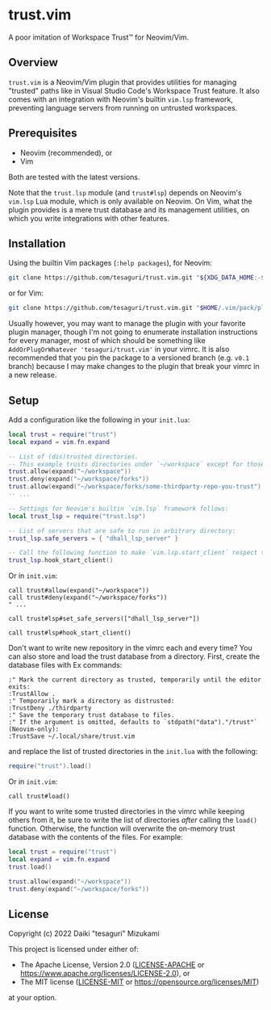 # trust.vim

A poor imitation of Workspace Trust™️ for Neovim/Vim.

## Overview

`trust.vim` is a Neovim/Vim plugin that provides utilities for managing "trusted" paths like in
Visual Studio Code's Workspace Trust feature. It also comes with an integration with Neovim's
builtin `vim.lsp` framework, preventing language servers from running on untrusted workspaces.

## Prerequisites

- Neovim (recommended), or
- Vim

Both are tested with the latest versions.

Note that the `trust.lsp` module (and `trust#lsp`) depends on Neovim's `vim.lsp` Lua module, which
is only available on Neovim. On Vim, what the plugin provides is a mere trust database and its
management utilities, on which you write integrations with other features.

## Installation

Using the builtin Vim packages (`:help packages`), for Neovim:

```sh
git clone https://github.com/tesaguri/trust.vim.git "${XDG_DATA_HOME:-$HOME/.local/share}/nvim/site/pack/plugins/start/trust.vim"
```

or for Vim:

```sh
git clone https://github.com/tesaguri/trust.vim.git "$HOME/.vim/pack/plugins/start/trust.vim"
```

Usually however, you may want to manage the plugin with your favorite plugin manager, though I'm not
going to enumerate installation instructions for every manager, most of which should be something
like `AddOrPlugOrWhatever 'tesaguri/trust.vim'` in your vimrc. It is also recommended that you pin
the package to a versioned branch (e.g. `v0.1` branch) because I may make changes to the plugin that
break your vimrc in a new release.

## Setup

Add a configuration like the following in your `init.lua`:

```lua
local trust = require("trust")
local expand = vim.fn.expand

-- List of (dis)trusted directories.
-- This example trusts directories under `~/workspace` except for those under `forks` directory:
trust.allow(expand("~/workspace"))
trust.deny(expand("~/workspace/forks"))
trust.allow(expand("~/workspace/forks/some-thirdparty-repo-you-trust")
-- ...

-- Settings for Neovim's builtin `vim.lsp` framework follows:
local trust_lsp = require("trust.lsp")

-- List of servers that are safe to run in arbitrary directory:
trust_lsp.safe_servers = { "dhall_lsp_server" }

-- Call the following function to make `vim.lsp.start_client` respect the above settings:
trust_lsp.hook_start_client()
```

Or in `init.vim`:

```vim
call trust#allow(expand("~/workspace"))
call trust#deny(expand("~/workspace/forks"))
" ...

call trust#lsp#set_safe_servers(["dhall_lsp_server"])

call trust#lsp#hook_start_client()
```

Don't want to write new repository in the vimrc each and every time? You can also store and load
the trust database from a directory. First, create the database files with Ex commands:

```vim
:" Mark the current directory as trusted, temporarily until the editor exits:
:TrustAllow .
:" Temporarily mark a directory as distrusted:
:TrustDeny ./thirdparty
:" Save the temporary trust database to files.
:" If the argument is omitted, defaults to `stdpath("data")."/trust"` (Neovim-only):
:TrustSave ~/.local/share/trust.vim
```

and replace the list of trusted directories in the `init.lua` with the following:

```lua
require("trust").load()
```

Or in `init.vim`:

```vim
call trust#load()
```

If you want to write some trusted directories in the vimrc while keeping others from it, be sure to
write the list of directories _after_ calling the `load()` function. Otherwise, the function will
overwrite the on-memory trust database with the contents of the files. For example:

```lua
local trust = require("trust")
local expand = vim.fn.expand
trust.load()

trust.allow(expand("~/workspace"))
trust.deny(expand("~/workspace/forks"))
```

## License

Copyright (c) 2022 Daiki "tesaguri" Mizukami

This project is licensed under either of:

- The Apache License, Version 2.0 ([LICENSE-APACHE](LICENSE-APACHE) or <https://www.apache.org/licenses/LICENSE-2.0>), or
- The MIT license ([LICENSE-MIT](LICENSE-MIT) or <https://opensource.org/licenses/MIT>)

at your option.
